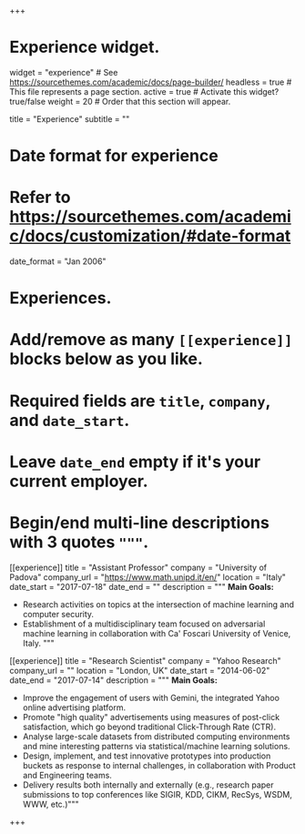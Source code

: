 +++
# Experience widget.
widget = "experience"  # See https://sourcethemes.com/academic/docs/page-builder/
headless = true  # This file represents a page section.
active = true  # Activate this widget? true/false
weight = 20  # Order that this section will appear.

title = "Experience"
subtitle = ""

# Date format for experience
#   Refer to https://sourcethemes.com/academic/docs/customization/#date-format
date_format = "Jan 2006"

# Experiences.
#   Add/remove as many `[[experience]]` blocks below as you like.
#   Required fields are `title`, `company`, and `date_start`.
#   Leave `date_end` empty if it's your current employer.
#   Begin/end multi-line descriptions with 3 quotes `"""`.
[[experience]]
  title = "Assistant Professor"
  company = "University of Padova"
  company_url = "https://www.math.unipd.it/en/"
  location = "Italy"
  date_start = "2017-07-18"
  date_end = ""
  description = """
  **Main Goals:**<br/>
  -  Research activities on topics at the intersection of machine learning and computer security.<br/>
  -  Establishment of a multidisciplinary team focused on adversarial machine learning in collaboration with Ca' Foscari University of Venice, Italy.
  """

[[experience]]
  title = "Research Scientist"
  company = "Yahoo Research"
  company_url = ""
  location = "London, UK"
  date_start = "2014-06-02"
  date_end = "2017-07-14"
  description = """
  **Main Goals:**
  -  Improve the engagement of users with Gemini, the integrated Yahoo online advertising platform. 
  -  Promote "high quality" advertisements using measures of post-click satisfaction, which go beyond traditional Click-Through Rate (CTR). 
  -  Analyse large-scale datasets from distributed computing environments and mine interesting patterns via statistical/machine learning solutions. 
  -  Design, implement, and test innovative prototypes into production buckets as response to internal challenges, in collaboration with Product and Engineering teams. 
  -  Delivery results both internally and externally (e.g., research paper submissions to top conferences like SIGIR, KDD, CIKM, RecSys, WSDM, WWW, etc.)"""

+++

